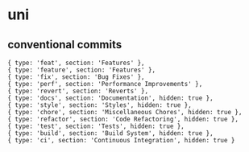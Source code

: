 # uni

## conventional commits

    { type: 'feat', section: 'Features' },
    { type: 'feature', section: 'Features' },
    { type: 'fix', section: 'Bug Fixes' },
    { type: 'perf', section: 'Performance Improvements' },
    { type: 'revert', section: 'Reverts' },
    { type: 'docs', section: 'Documentation', hidden: true },
    { type: 'style', section: 'Styles', hidden: true },
    { type: 'chore', section: 'Miscellaneous Chores', hidden: true },
    { type: 'refactor', section: 'Code Refactoring', hidden: true },
    { type: 'test', section: 'Tests', hidden: true },
    { type: 'build', section: 'Build System', hidden: true },
    { type: 'ci', section: 'Continuous Integration', hidden: true }
